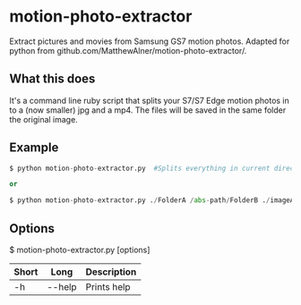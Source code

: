 # motion-photo-extractor  

Extract pictures and movies from Samsung GS7 motion photos. Adapted for python from github.com/MatthewAlner/motion-photo-extractor/.

## What this does  

It's a command line ruby script that splits your S7/S7 Edge motion photos in to a (now smaller) jpg and a mp4.  The files will be saved in the same folder the original image.  

## Example  

```python
$ python motion-photo-extractor.py  #Splits everything in current directory

or

$ python motion-photo-extractor.py ./FolderA /abs-path/FolderB ./imageA.jpg
```

## Options

$ motion-photo-extractor.py [options]

| Short | Long           | Description 
| ------|--------------- | -------------------- 
| -h    | --help         | Prints help
